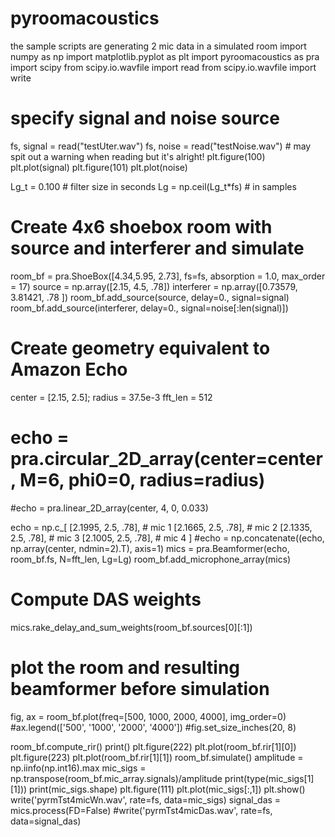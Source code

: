 # pyroomacoustics
the sample scripts are generating 2 mic data in a simulated room
import numpy as np
import matplotlib.pyplot as plt
import pyroomacoustics as pra
import scipy
from scipy.io.wavfile import read
from scipy.io.wavfile import write

# specify signal and noise source
fs, signal = read("testUter.wav")
fs, noise = read("testNoise.wav")  # may spit out a warning when reading but it's alright!
plt.figure(100)
plt.plot(signal)
plt.figure(101)
plt.plot(noise)

Lg_t = 0.100                # filter size in seconds
Lg = np.ceil(Lg_t*fs)       # in samples



# Create 4x6 shoebox room with source and interferer and simulate
room_bf = pra.ShoeBox([4.34,5.95, 2.73], fs=fs, absorption = 1.0, max_order = 17)
source = np.array([2.15, 4.5, .78])
interferer = np.array([0.73579, 3.81421, .78 ])
room_bf.add_source(source, delay=0., signal=signal)
room_bf.add_source(interferer, delay=0., signal=noise[:len(signal)])

# Create geometry equivalent to Amazon Echo
center = [2.15, 2.5]; radius = 37.5e-3
fft_len = 512
# echo = pra.circular_2D_array(center=center, M=6, phi0=0, radius=radius)
#echo = pra.linear_2D_array(center, 4, 0, 0.033)

echo = np.c_[
    [2.1995, 2.5, .78],  # mic 1
    [2.1665, 2.5, .78],  # mic 2
    [2.1335, 2.5, .78],  # mic 3
    [2.1005, 2.5, .78],  # mic 4
    ]
#echo = np.concatenate((echo, np.array(center, ndmin=2).T), axis=1)
mics = pra.Beamformer(echo, room_bf.fs, N=fft_len, Lg=Lg)
room_bf.add_microphone_array(mics)

# Compute DAS weights
mics.rake_delay_and_sum_weights(room_bf.sources[0][:1])

# plot the room and resulting beamformer before simulation
fig, ax = room_bf.plot(freq=[500, 1000, 2000, 4000], img_order=0)
#ax.legend(['500', '1000', '2000', '4000'])
#fig.set_size_inches(20, 8)


room_bf.compute_rir()
print()
plt.figure(222)
plt.plot(room_bf.rir[1][0])
plt.figure(223)
plt.plot(room_bf.rir[1][1])
room_bf.simulate()
amplitude = np.iinfo(np.int16).max
mic_sigs = np.transpose(room_bf.mic_array.signals)/amplitude
print(type(mic_sigs[1][1]))
print(mic_sigs.shape)
plt.figure(111)
plt.plot(mic_sigs[:,1])
plt.show()
write('pyrmTst4micWn.wav', rate=fs, data=mic_sigs)
signal_das = mics.process(FD=False)
#write('pyrmTst4micDas.wav', rate=fs, data=signal_das)

